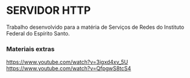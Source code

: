# SERVIDOR HTTP #
Trabalho desenvolvido para a matéria de Serviços de Redes do Instituto Federal do Espírito Santo.

### Materiais extras ###
https://www.youtube.com/watch?v=3igxd4xv_5U
https://www.youtube.com/watch?v=QfpgwS8tcS4